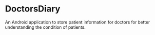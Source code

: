 # DoctorsDiary

An Android application to store patient information for doctors for better understanding the condition of patients.
